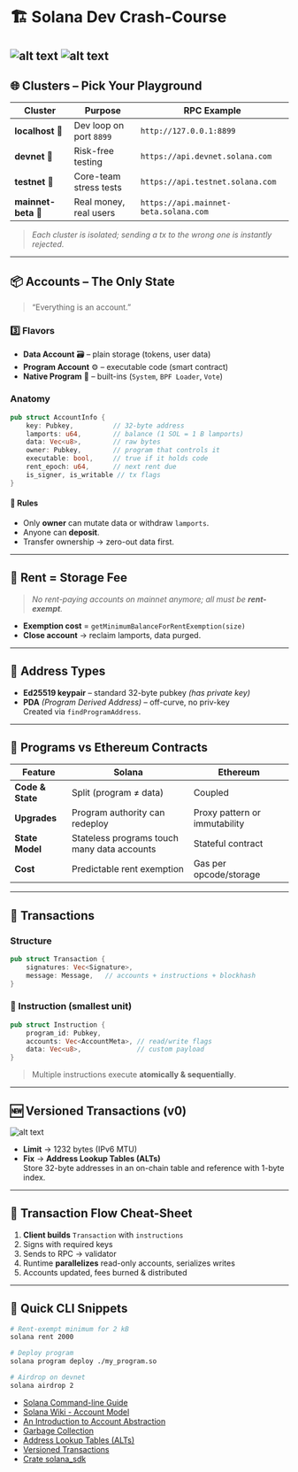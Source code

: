 # 🏗️ Solana Dev Crash-Course
![alt text](image-8.png)
![alt text](image-9.png)
---

## 🌐 Clusters – Pick Your Playground  

| Cluster | Purpose | RPC Example |
|---------|---------|-------------|
| **localhost** 🔧 | Dev loop on port `8899` | `http://127.0.0.1:8899` |
| **devnet** 🧪 | Risk-free testing | `https://api.devnet.solana.com` |
| **testnet** 🏁 | Core-team stress tests | `https://api.testnet.solana.com` |
| **mainnet-beta** 🚀 | Real money, real users | `https://api.mainnet-beta.solana.com` |

> *Each cluster is isolated; sending a tx to the wrong one is instantly rejected.*

---

## 📦 Accounts – The Only State

> “Everything is an account.”

### 3️⃣ Flavors
- **Data Account** 🗃️ – plain storage (tokens, user data)
- **Program Account** ⚙️ – executable code (smart contract)
- **Native Program** 🔏 – built-ins (`System`, `BPF Loader`, `Vote`)

### Anatomy
```rust
pub struct AccountInfo {
    key: Pubkey,          // 32-byte address
    lamports: u64,        // balance (1 SOL = 1 B lamports)
    data: Vec<u8>,        // raw bytes
    owner: Pubkey,        // program that controls it
    executable: bool,     // true if it holds code
    rent_epoch: u64,      // next rent due
    is_signer, is_writable // tx flags
}
```

#### 🔑 Rules
- Only **owner** can mutate data or withdraw `lamports`.
- Anyone can **deposit**.
- Transfer ownership → zero-out data first.

---

## 💸 Rent = Storage Fee

> *No rent-paying accounts on mainnet anymore; all must be **rent-exempt**.*

- **Exemption cost** = `getMinimumBalanceForRentExemption(size)`  
- **Close account** → reclaim lamports, data purged.

---

## 🔐 Address Types

- **Ed25519 keypair** – standard 32-byte pubkey *(has private key)*
- **PDA** *(Program Derived Address)* – off-curve, no priv-key  
  Created via `findProgramAddress`.

---

## 🧩 Programs vs Ethereum Contracts

| Feature | Solana | Ethereum |
|---------|--------|----------|
| **Code & State** | Split (program ≠ data) | Coupled |
| **Upgrades** | Program authority can redeploy | Proxy pattern or immutability |
| **State Model** | Stateless programs touch many data accounts | Stateful contract |
| **Cost** | Predictable rent exemption | Gas per opcode/storage |

---

## 📨 Transactions

### Structure
```rust
pub struct Transaction {
    signatures: Vec<Signature>,
    message: Message,   // accounts + instructions + blockhash
}
```

### 🧩 Instruction (smallest unit)
```rust
pub struct Instruction {
    program_id: Pubkey,
    accounts: Vec<AccountMeta>, // read/write flags
    data: Vec<u8>,              // custom payload
}
```

> Multiple instructions execute **atomically & sequentially**.

---

## 🆕 Versioned Transactions (v0)
![alt text](image-10.png)

- **Limit** → 1232 bytes (IPv6 MTU)
- **Fix** → **Address Lookup Tables (ALTs)**  
  Store 32-byte addresses in an on-chain table and reference with 1-byte index.

---

## 🔄 Transaction Flow Cheat-Sheet

1. **Client builds** `Transaction` with `instructions`
2. Signs with required keys
3. Sends to RPC → validator
4. Runtime **parallelizes** read-only accounts, serializes writes
5. Accounts updated, fees burned & distributed

---

## 🧪 Quick CLI Snippets

```bash
# Rent-exempt minimum for 2 kB
solana rent 2000

# Deploy program
solana program deploy ./my_program.so

# Airdrop on devnet
solana airdrop 2
```


-   [Solana Command-line Guide](https://docs.solana.com/cli)
-   [Solana Wiki - Account Model](https://solana.wiki/zh-cn/docs/account-model/)
-   [An Introduction to Account Abstraction](https://squads.so/blog/what-is-account-abstraction-ethereum-vs-solana)
-   [Garbage Collection](https://docs.solana.com/implemented-proposals/persistent-account-storage#garbage-collection)
-   [Address Lookup Tables (ALTs)](https://docs.solana.com/developing/lookup-tables)
-   [Versioned Transactions](https://solanacookbook.com/guides/versioned-transactions.html#facts)
-   [Crate solana\_sdk](https://docs.rs/solana-sdk/latest/solana_sdk/index.html)